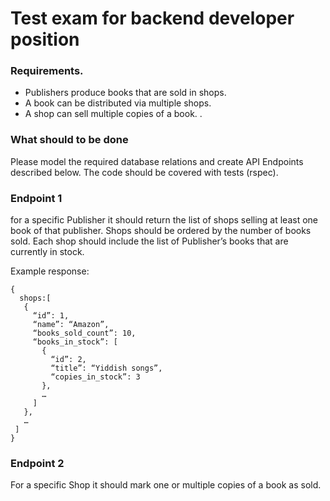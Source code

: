 # Test exam for backend developer position

### Requirements.

- Publishers produce books that are sold in shops.
- A book can be distributed via multiple shops.
- A shop can sell multiple copies of a book. .

### What should to be done

Please model the required database relations and create API Endpoints described below. The code should be covered with tests (rspec).

### Endpoint 1

for a specific Publisher it should return the list of shops selling at least one book of that publisher. Shops should be ordered by the number of books sold. Each shop should include the list of Publisher’s books that are currently in stock.

Example response:
```
{
  shops:[
   {
     “id”: 1,
     “name”: “Amazon”,
     “books_sold_count”: 10,
     “books_in_stock”: [
       {
         “id”: 2,
         “title”: “Yiddish songs”,
         “copies_in_stock”: 3
       },
       …
     ]
   },
   …
 ]
}
```

### Endpoint 2

For a specific Shop it should mark one or multiple copies of a book as sold.
